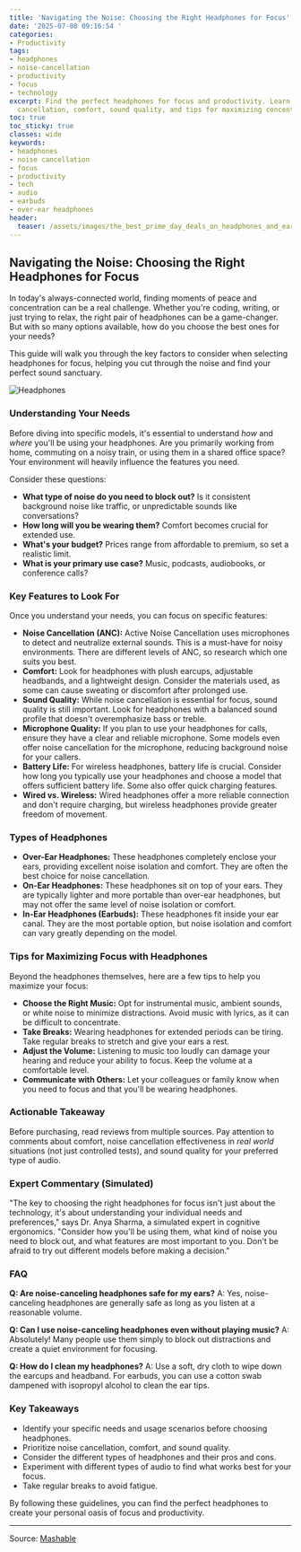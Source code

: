 ```yaml
---
title: 'Navigating the Noise: Choosing the Right Headphones for Focus'
date: '2025-07-08 09:16:54 '
categories:
- Productivity
tags:
- headphones
- noise-cancellation
- productivity
- focus
- technology
excerpt: Find the perfect headphones for focus and productivity. Learn about noise
  cancellation, comfort, sound quality, and tips for maximizing concentration.
toc: true
toc_sticky: true
classes: wide
keywords:
- headphones
- noise cancellation
- focus
- productivity
- tech
- audio
- earbuds
- over-ear headphones
header:
  teaser: /assets/images/the_best_prime_day_deals_on_headphones_and_earbuds_20250708091654.jpg
---
```


## Navigating the Noise: Choosing the Right Headphones for Focus

In today's always-connected world, finding moments of peace and concentration can be a real challenge. Whether you're coding, writing, or just trying to relax, the right pair of headphones can be a game-changer. But with so many options available, how do you choose the best ones for your needs?

This guide will walk you through the key factors to consider when selecting headphones for focus, helping you cut through the noise and find your perfect sound sanctuary.

![Headphones](https://helios-i.mashable.com/imagery/articles/05KvRz8AJDqU16AmTyZj56p/hero-image.jpg)

### Understanding Your Needs

Before diving into specific models, it's essential to understand *how* and *where* you'll be using your headphones. Are you primarily working from home, commuting on a noisy train, or using them in a shared office space? Your environment will heavily influence the features you need.

Consider these questions:

*   **What type of noise do you need to block out?** Is it consistent background noise like traffic, or unpredictable sounds like conversations?
*   **How long will you be wearing them?** Comfort becomes crucial for extended use.
*   **What's your budget?** Prices range from affordable to premium, so set a realistic limit.
*   **What is your primary use case?** Music, podcasts, audiobooks, or conference calls?

### Key Features to Look For

Once you understand your needs, you can focus on specific features:

*   **Noise Cancellation (ANC):** Active Noise Cancellation uses microphones to detect and neutralize external sounds. This is a must-have for noisy environments. There are different levels of ANC, so research which one suits you best.
*   **Comfort:** Look for headphones with plush earcups, adjustable headbands, and a lightweight design. Consider the materials used, as some can cause sweating or discomfort after prolonged use.
*   **Sound Quality:** While noise cancellation is essential for focus, sound quality is still important. Look for headphones with a balanced sound profile that doesn't overemphasize bass or treble.
*   **Microphone Quality:** If you plan to use your headphones for calls, ensure they have a clear and reliable microphone. Some models even offer noise cancellation for the microphone, reducing background noise for your callers.
*   **Battery Life:** For wireless headphones, battery life is crucial. Consider how long you typically use your headphones and choose a model that offers sufficient battery life. Some also offer quick charging features.
*   **Wired vs. Wireless:** Wired headphones offer a more reliable connection and don't require charging, but wireless headphones provide greater freedom of movement.

### Types of Headphones

*   **Over-Ear Headphones:** These headphones completely enclose your ears, providing excellent noise isolation and comfort. They are often the best choice for noise cancellation.
*   **On-Ear Headphones:** These headphones sit on top of your ears. They are typically lighter and more portable than over-ear headphones, but may not offer the same level of noise isolation or comfort.
*   **In-Ear Headphones (Earbuds):** These headphones fit inside your ear canal. They are the most portable option, but noise isolation and comfort can vary greatly depending on the model.

### Tips for Maximizing Focus with Headphones

Beyond the headphones themselves, here are a few tips to help you maximize your focus:

*   **Choose the Right Music:** Opt for instrumental music, ambient sounds, or white noise to minimize distractions. Avoid music with lyrics, as it can be difficult to concentrate.
*   **Take Breaks:** Wearing headphones for extended periods can be tiring. Take regular breaks to stretch and give your ears a rest.
*   **Adjust the Volume:** Listening to music too loudly can damage your hearing and reduce your ability to focus. Keep the volume at a comfortable level.
*   **Communicate with Others:** Let your colleagues or family know when you need to focus and that you'll be wearing headphones.

### Actionable Takeaway

Before purchasing, read reviews from multiple sources. Pay attention to comments about comfort, noise cancellation effectiveness in *real world* situations (not just controlled tests), and sound quality for your preferred type of audio.

### Expert Commentary (Simulated)

"The key to choosing the right headphones for focus isn't just about the technology, it's about understanding your individual needs and preferences," says Dr. Anya Sharma, a simulated expert in cognitive ergonomics. "Consider how you'll be using them, what kind of noise you need to block out, and what features are most important to you. Don't be afraid to try out different models before making a decision."

### FAQ

**Q: Are noise-canceling headphones safe for my ears?**
A: Yes, noise-canceling headphones are generally safe as long as you listen at a reasonable volume.

**Q: Can I use noise-canceling headphones even without playing music?**
A: Absolutely! Many people use them simply to block out distractions and create a quiet environment for focusing.

**Q: How do I clean my headphones?**
A: Use a soft, dry cloth to wipe down the earcups and headband. For earbuds, you can use a cotton swab dampened with isopropyl alcohol to clean the ear tips.

### Key Takeaways

*   Identify your specific needs and usage scenarios before choosing headphones.
*   Prioritize noise cancellation, comfort, and sound quality.
*   Consider the different types of headphones and their pros and cons.
*   Experiment with different types of audio to find what works best for your focus.
*   Take regular breaks to avoid fatigue.

By following these guidelines, you can find the perfect headphones to create your personal oasis of focus and productivity.

---

Source: [Mashable](https://mashable.com/article/best-prime-day-headphones-deals-2025-july-8)